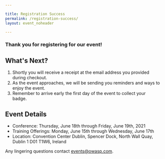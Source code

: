 ```yaml
---

title: Registration Success
permalink: /registration-success/
layout: event_noheader

---
```


### Thank you for registering for our event!

## What's Next?
1. Shortly you will receive a receipt at the email address you provided during checkout.
2. As the event approaches, we will be sending you reminders and ways to enjoy the event.
3. Remember to arrive early the first day of the event to collect your badge.

## Event Details
- Conference: Thursday, June 18th through Friday, June 19th, 2021
- Training Offerings: Monday, June 15th through Wednesday, June 17th
- Location: Convention Center Dublin, Spencer Dock, North Wall Quay, Dublin 1 D01 T1W6, Ireland

Any lingering questions contact [events@owasp.com](mailto:events@owasp.com?subject=Global%20AppSec%20Dublin%20Registered).
